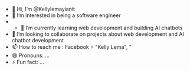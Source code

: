 - 👋 Hi, I’m @Kellylemayianit
- 👀 I’m interested in being a software engineer
- - 🌱 I’m currently learning web development and building AI chatbots 
- 💞️ I’m looking to collaborate on projects about web development and AI chatbot development
- 📫 How to reach me : Facebook = "Kelly Lema", "
- 😄 Pronouns: ...
- ⚡ Fun fact: ...

<!---
Kellylemayianit/Kellylemayianit is a ✨ special ✨ repository because its `README.md` (this file) appears on your GitHub profile.
You can click the Preview link to take a look at your changes.
--->
